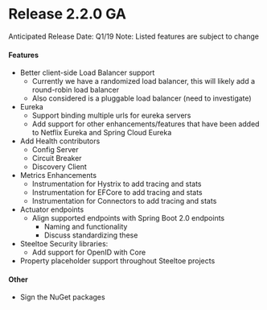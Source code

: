 # Release 2.2.0 GA
Anticipated Release Date: Q1/19
Note: Listed features are subject to change

#### Features
* Better client-side Load Balancer support 
   * Currently we have a randomized load balancer, this will likely add a round-robin load balancer
   * Also considered is a pluggable load balancer (need to investigate)
* Eureka
   * Support binding multiple urls for eureka servers
   * Add support for other enhancements/features that have been added to Netflix Eureka and Spring Cloud Eureka
* Add Health contributors
   * Config Server
   * Circuit Breaker
   * Discovery Client
* Metrics Enhancements
   * Instrumentation for Hystrix to add tracing and stats
   * Instrumentation for EFCore to add tracing and stats
   * Instrumentation for Connectors to add tracing and stats
* Actuator endpoints
   * Align supported endpoints with Spring Boot 2.0 endpoints
       * Naming and functionality 
       * Discuss standardizing these
* Steeltoe Security libraries:
   * Add support for OpenID with Core
* Property placeholder support throughout Steeltoe projects

#### Other
* Sign the NuGet packages
